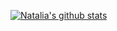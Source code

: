 [![Natalia's github stats](https://github-readme-stats.vercel.app/api?username=nataliawinter)](https://github.com/nataliawinter/github-readme-stats)
